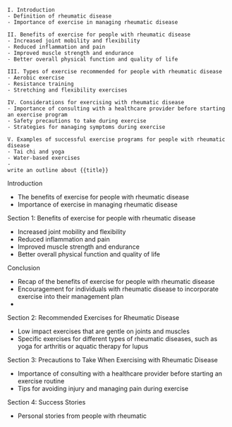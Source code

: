 ```tg

I. Introduction
- Definition of rheumatic disease
- Importance of exercise in managing rheumatic disease

II. Benefits of exercise for people with rheumatic disease
- Increased joint mobility and flexibility 
- Reduced inflammation and pain 
- Improved muscle strength and endurance 
- Better overall physical function and quality of life 

III. Types of exercise recommended for people with rheumatic disease
- Aerobic exercise 
- Resistance training 
- Stretching and flexibility exercises 

IV. Considerations for exercising with rheumatic disease
- Importance of consulting with a healthcare provider before starting an exercise program 
- Safety precautions to take during exercise 
- Strategies for managing symptoms during exercise 

V. Examples of successful exercise programs for people with rheumatic disease
- Tai chi and yoga 
- Water-based exercises 
-
write an outline about {{title}}
```

Introduction
- The benefits of exercise for people with rheumatic disease
- Importance of exercise in managing rheumatic disease

Section 1: Benefits of exercise for people with rheumatic disease
-   Increased joint mobility and flexibility
-   Reduced inflammation and pain
-   Improved muscle strength and endurance
-   Better overall physical function and quality of life

Conclusion
- Recap of the benefits of exercise for people with rheumatic disease 
- Encouragement for individuals with rheumatic disease to incorporate exercise into their management plan
-
Section 2: Recommended Exercises for Rheumatic Disease
- Low impact exercises that are gentle on joints and muscles
- Specific exercises for different types of rheumatic diseases, such as yoga for arthritis or aquatic therapy for lupus

Section 3: Precautions to Take When Exercising with Rheumatic Disease 
- Importance of consulting with a healthcare provider before starting an exercise routine 
- Tips for avoiding injury and managing pain during exercise 

Section 4: Success Stories 
- Personal stories from people with rheumatic
